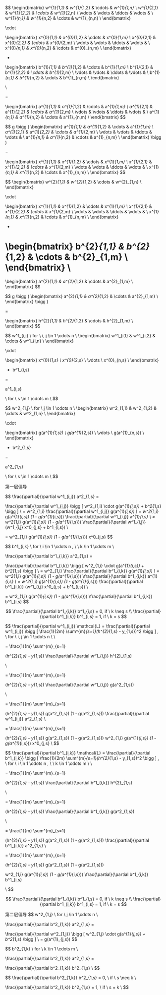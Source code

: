 


$$
\begin{bmatrix}
w^{1}_{1,1} & w^{1}_{1,2} & \cdots & w^{1}_{1,n}  \\
w^{1}_{2,1} & w^{1}_{2,2} & \cdots & w^{1}_{2,n} \\
\vdots & \vdots & \ddots & \vdots & \\
w^{1}_{n,1} & w^{1}_{n,2} & \cdots & w^{1}_{n,n} \\
\end{bmatrix}

\cdot 

\begin{bmatrix}
x^{0}_{1,1} & x^{0}_{1,2} & \cdots & x^{0}_{1,m}  \\
x^{0}_{2,1} & x^{0}_{2,2} & \cdots & x^{0}_{2,m} \\
\vdots & \vdots & \ddots & \vdots & \\
x^{0}_{n,1} & x^{0}_{n,2} & \cdots & x^{0}_{n,m} \\
\end{bmatrix}

+ 

\begin{bmatrix}
b^{1}_{1,1} & b^{1}_{1,2} & \cdots & b^{1}_{1,m}  \\
b^{1}_{2,1} & b^{1}_{2,2} & \cdots & b^{1}_{2,m} \\
\vdots & \vdots & \ddots & \vdots & \\
b^{1}_{n,1} & b^{1}_{n,2} & \cdots & b^{1}_{n,m} \\
\end{bmatrix}

\\

= 

\begin{bmatrix}
a^{1}_{1,1} & a^{1}_{1,2} & \cdots & a^{1}_{1,m}  \\
a^{1}_{2,1} & a^{1}_{2,2} & \cdots & a^{1}_{2,m} \\
\vdots & \vdots & \ddots & \vdots & \\
a^{1}_{n,1} & a^{1}_{n,2} & \cdots & a^{1}_{n,m} \\
\end{bmatrix}
$$

$$
g \bigg (
\begin{bmatrix}
a^{1}_{1,1} & a^{1}_{1,2} & \cdots & a^{1}_{1,m}  \\
a^{1}_{2,1} & a^{1}_{2,2} & \cdots & a^{1}_{2,m} \\
\vdots & \vdots & \ddots & \vdots & \\
a^{1}_{n,1} & a^{1}_{n,2} & \cdots & a^{1}_{n,m} \\
\end{bmatrix}
\bigg )

= 

\begin{bmatrix}
x^{1}_{1,1} & x^{1}_{1,2} & \cdots & x^{1}_{1,m}  \\
x^{1}_{2,1} & x^{1}_{2,2} & \cdots & x^{1}_{2,m} \\
\vdots & \vdots & \ddots & \vdots & \\
x^{1}_{n,1} & x^{1}_{n,2} & \cdots & x^{1}_{n,m} \\
\end{bmatrix}
$$

$$
\begin{bmatrix}
w^{2}_{1,1} & w^{2}_{1,2} & \cdots & w^{2}_{1,n}  \\
\end{bmatrix}

\cdot 

\begin{bmatrix}
x^{1}_{1,1} & x^{1}_{1,2} & \cdots & x^{1}_{1,m}  \\
x^{1}_{2,1} & x^{1}_{2,2} & \cdots & x^{1}_{2,m} \\
\vdots & \vdots & \ddots & \vdots & \\
x^{1}_{n,1} & x^{1}_{n,2} & \cdots & x^{1}_{n,m} \\
\end{bmatrix}

+ 

\begin{bmatrix}
b^{2}_{1,1} & b^{2}_{1,2} & \cdots & b^{2}_{1,m}  \\
\end{bmatrix}
\\
= 
\begin{bmatrix}
a^{2}_{1,1} & a^{2}_{1,2} & \cdots & a^{2}_{1,m}  \\
\end{bmatrix}
$$

$$
g \bigg (
\begin{bmatrix}
a^{2}_{1,1} & a^{2}_{1,2} & \cdots & a^{2}_{1,m}  \\
\end{bmatrix}
\bigg )

= 

\begin{bmatrix}
h^{2}_{1,1} & h^{2}_{1,2} & \cdots & h^{2}_{1,m}  \\
\end{bmatrix}
$$




$$
w^1_{i,j} \ for \ i, j \in 1 \cdots n  \\
\begin{bmatrix}
w^1_{i,1} & w^1_{i,2} & \cdots & w^1_{i,n}   \\
\end{bmatrix}

\cdot 

\begin{bmatrix}
x^{0}_{1,s}  \\
x^{0}_{2,s}  \\
\vdots  \\
x^{0}_{n,s} \\
\end{bmatrix}

+  b^1_{i,s}

 =
 
 a^1_{i,s}
 
 \ for \ s \in 1 \cdots m  \\
$$


$$
w^2_{1,j} \ for \ j \in 1 \cdots n  \\
\begin{bmatrix}
w^2_{1,1} & w^2_{1,2} & \cdots & w^2_{1,n}   \\
\end{bmatrix}

\cdot 

\begin{bmatrix}
g(a^{1}_{1,s})  \\
g(a^{1}_{2,s})  \\
\vdots  \\
g(a^{1}_{n,s}) \\
\end{bmatrix}

+  b^2_{1,s}

 =
 
 a^2_{1,s}
 
  \ for \ s \in 1 \cdots m  \\
$$



第一层偏导


$$
\frac{\partial}{\partial w^1_{i,j}} a^2_{1,s} =

\frac{\partial}{\partial w^1_{i,j}} 
\bigg [
w^2_{1,i} \cdot g(a^{1}_{i,s}) +  b^2_{1,s}
\bigg ] \\
= w^2_{1,i} \frac{\partial}{\partial w^1_{i,j}} g(a^{1}_{i,s}) \\
= w^2_{1,i} g(a^{1}_{i,s}) (1 - g(a^{1}_{i,s})) \frac{\partial}{\partial w^1_{i,j}} a^{1}_{i,s}
\\
= w^2_{1,i} g(a^{1}_{i,s}) (1 - g(a^{1}_{i,s})) \frac{\partial}{\partial w^1_{i,j}} (w^1_{i,j} x^0_{j,s} +  b^1_{i,s}) \\

= w^2_{1,i} g(a^{1}_{i,s}) (1 - g(a^{1}_{i,s}))  x^0_{j,s}
$$





$$
b^1_{i,k} 
\ for \ i \in 1 \cdots n , \ 
\ k \in 1 \cdots m  \\

\frac{\partial}{\partial b^1_{i,k}} a^2_{1,s} =

\frac{\partial}{\partial b^1_{i,k}} 
\bigg [
w^2_{1,i} \cdot g(a^{1}_{i,s}) +  b^2_{1,s}
\bigg ] \\
= w^2_{1,i} \frac{\partial}{\partial b^1_{i,k}} g(a^{1}_{i,s}) \\
= w^2_{1,i} g(a^{1}_{i,s}) (1 - g(a^{1}_{i,s})) \frac{\partial}{\partial b^1_{i,k}} a^{1}_{i,s}
\\
= w^2_{1,i} g(a^{1}_{i,s}) (1 - g(a^{1}_{i,s})) \frac{\partial}{\partial b^1_{i,k}} (w^1_{i,j} x^0_{j,s} +  b^1_{i,s}) \\

= w^2_{1,i} g(a^{1}_{i,s}) (1 - g(a^{1}_{i,s}))  \frac{\partial}{\partial b^1_{i,k}} b^1_{i,s}
$$


$$
\frac{\partial}{\partial b^1_{i,k}} b^1_{i,s} =  0, if \ k \neq s  \\
\frac{\partial}{\partial b^1_{i,k}} b^1_{i,s} =  1, if \ k = s
$$


$$
\frac{\partial}{\partial w^1_{i,j}} \mathcal{L} = \frac{\partial}{\partial w^1_{i,j}} 
\bigg [
\frac{1}{2m} \sum^{m}_{s=1}(h^{2}_{1,s} - y_{1,s})^2 
\bigg ]
, \ for \ i, j \in 1 \cdots n  \\
\\

= \frac{1}{m} \sum^{m}_{s=1} 

(h^{2}_{1,s} - y_{1,s}) \frac{\partial}{\partial w^1_{i,j}} h^{2}_{1,s} 

\\


= \frac{1}{m} \sum^{m}_{s=1} 

(h^{2}_{1,s} - y_{1,s}) \frac{\partial}{\partial w^1_{i,j}} g(a^2_{1,s}) 

\\

= \frac{1}{m} \sum^{m}_{s=1} 

(h^{2}_{1,s} - y_{1,s}) g(a^2_{1,s}) (1 - g(a^2_{1,s}))  \frac{\partial}{\partial w^1_{i,j}} a^2_{1,s}  \\

= \frac{1}{m} \sum^{m}_{s=1} 

(h^{2}_{1,s} - y_{1,s}) g(a^2_{1,s}) (1 - g(a^2_{1,s}))  w^2_{1,i} g(a^{1}_{i,s}) (1 - g(a^{1}_{i,s}))  x^0_{j,s} \\
$$



$$
\frac{\partial}{\partial b^1_{i,k}} \mathcal{L} = \frac{\partial}{\partial b^1_{i,k}} 
\bigg [
\frac{1}{2m} \sum^{m}_{s=1}(h^{2}_{1,s} - y_{1,s})^2 
\bigg ]
, \ for \ i \in 1 \cdots n , \ 
\ k \in 1 \cdots m  \\
\\

= \frac{1}{m} \sum^{m}_{s=1} 

(h^{2}_{1,s} - y_{1,s}) \frac{\partial}{\partial b^1_{i,k}} h^{2}_{1,s} 

\\


= \frac{1}{m} \sum^{m}_{s=1} 

(h^{2}_{1,s} - y_{1,s}) \frac{\partial}{\partial b^1_{i,k}} g(a^2_{1,s}) 

\\

= \frac{1}{m} \sum^{m}_{s=1} 

(h^{2}_{1,s} - y_{1,s}) g(a^2_{1,s}) (1 - g(a^2_{1,s}))  \frac{\partial}{\partial b^1_{i,k}} a^2_{1,s}  \\

= \frac{1}{m} \sum^{m}_{s=1} 

(h^{2}_{1,s} - y_{1,s}) g(a^2_{1,s}) (1 - g(a^2_{1,s}))  

w^2_{1,i} g(a^{1}_{i,s}) (1 - g(a^{1}_{i,s}))  \frac{\partial}{\partial b^1_{i,k}} b^1_{i,s}

\\
$$

$$
\frac{\partial}{\partial b^1_{i,k}} b^1_{i,s} =  0, if \ k \neq s  \\
\frac{\partial}{\partial b^1_{i,k}} b^1_{i,s} =  1, if \ k = s
$$






第二层偏导
$$
w^2_{1,j} \ for \ j \in 1 \cdots n  \\

\frac{\partial}{\partial b^2_{1,k}} a^2_{1,s} =

\frac{\partial}{\partial w^2_{1,j}} 
\bigg [
w^2_{1,j} \cdot g(a^{1}_{j,s}) +  b^2_{1,s}
\bigg ] \\
= g(a^{1}_{j,s})
$$

$$
b^2_{1,k} \ for \ k \in 1 \cdots m  \\

\frac{\partial}{\partial b^2_{1,k}} a^2_{1,s} =

\frac{\partial}{\partial b^2_{1,k}} b^2_{1,s}  \\
$$

$$
\frac{\partial}{\partial b^2_{1,k}} b^2_{1,s} = 0, \ if \ s \neq k  \\

\frac{\partial}{\partial b^2_{1,k}} b^2_{1,s} = 1, \ if \ s = k  \\
$$





